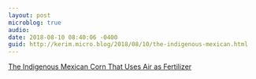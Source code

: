 ```yaml
---
layout: post
microblog: true
audio: 
date: 2018-08-10 08:40:06 -0400
guid: http://kerim.micro.blog/2018/08/10/the-indigenous-mexican.html
---
```

[The Indigenous Mexican Corn That Uses Air as Fertilizer](https://www.theatlantic.com/science/archive/2018/08/amaizeballs/567140/)
